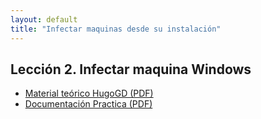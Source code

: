 ```yaml
---
layout: default
title: "Infectar maquinas desde su instalación"
---
```


## Lección 2. Infectar maquina Windows

- [Material teórico HugoGD (PDF)](https://github.com/HugoGD/Sistemes2.0/blob/main/unidad1/DOCUMENTACION%20ACT%201.pdf)
- [Documentación Practica (PDF)](https://github.com/HugoGD/Sistemes2.0/blob/main/unidad1/ACTIVITAT1.pdf)
